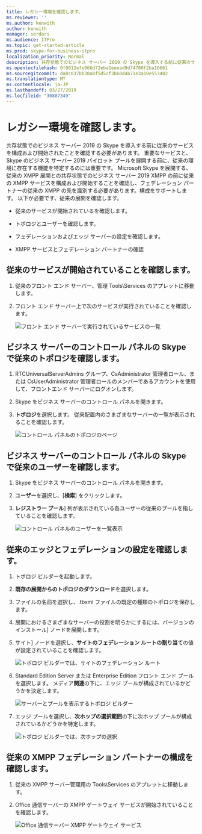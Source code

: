 ```yaml
---
title: レガシー環境を確認します。
ms.reviewer: ''
ms.author: kenwith
author: kenwith
manager: serdars
ms.audience: ITPro
ms.topic: get-started-article
ms.prod: skype-for-business-itpro
localization_priority: Normal
description: 共存状態でのビジネス サーバー 2019 の Skype を導入する前に従来のサービスを構成および開始されたことを確認する必要があります。 重要なサービスと、Skype のビジネス サーバー 2019 パイロット プールを展開する前に、従来の環境に存在する機能を特定するのには重要です。 Microsoft Skype を展開する、従来の XMPP 展開との共存状態でのビジネス サーバー 2019 XMPP の前に従来の XMPP サービスを構成および開始を確認し、XMPP の従来の構成は、どちらのフェデレーション パートナーを識別する必要があります。サポートします。
ms.openlocfilehash: 0f9812efe966d72eba1eeead9d74780f2ba16661
ms.sourcegitcommit: da8c037bb30abf5d5cf3b60d4b71e3a10e553402
ms.translationtype: MT
ms.contentlocale: ja-JP
ms.lasthandoff: 03/27/2019
ms.locfileid: "30887349"
---
```

# <a name="verify-the-legacy-environment"></a>レガシー環境を確認します。

共存状態でのビジネス サーバー 2019 の Skype を導入する前に従来のサービスを構成および開始されたことを確認する必要があります。 重要なサービスと、Skype のビジネス サーバー 2019 パイロット プールを展開する前に、従来の環境に存在する機能を特定するのには重要です。 Microsoft Skype を展開する、従来の XMPP 展開との共存状態でのビジネス サーバー 2019 XMPP の前に従来の XMPP サービスを構成および開始することを確認し、フェデレーション パートナーの従来の XMPP の先を識別する必要があります。構成をサポートします。 以下が必要です、従来の展開を確認します。
  
- 従来のサービスが開始されているを確認します。
    
- トポロジとユーザーを確認します。
    
- フェデレーションおよびエッジ サーバーの設定を確認します。
    
- XMPP サービスとフェデレーション パートナーの確認
    
## <a name="verify-that-legacy-services-are-started"></a>従来のサービスが開始されていることを確認します。

1. 従来のフロント エンド サーバー、管理 Tools\Services のアプレットに移動します。
    
2. フロント エンド サーバー上で次のサービスが実行されていることを確認します。
    
     ![フロント エンド サーバーで実行されているサービスの一覧](../media/migration_lyncserver_config_w14_services.jpg)
  
## <a name="review-the-legacy-topology-in-skype-for-business-server-control-panel"></a>ビジネス サーバーのコントロール パネルの Skype で従来のトポロジを確認します。

1. RTCUniversalServerAdmins グループ、CsAdministrator 管理者ロール、または CsUserAdministrator 管理者ロールのメンバーであるアカウントを使用して、フロントエンド サーバーにログオンします。
    
2. Skype をビジネス サーバーのコントロール パネルを開きます。
    
3. **トポロジ**を選択します。 従来配置内のさまざまなサーバーの一覧が表示されることを確認します。
    
     ![コントロール パネルのトポロジのページ](../media/migration_lyncserver_2010_topology.JPG)
  
## <a name="review-legacy-users-in-skype-for-business-server-control-panel"></a>ビジネス サーバーのコントロール パネルの Skype で従来のユーザーを確認します。

1. Skype をビジネス サーバーのコントロール パネルを開きます。
    
2. **ユーザー**を選択し、[**検索**] をクリックします。
    
3. **レジストラー プール**] 列が表示されている各ユーザーの従来のプールを指していることを確認します。 
    
     ![コントロール パネルのユーザーを一覧表示](../media/migration_lyncserver_2010_allusers.JPG)
  
## <a name="verify-legacy-edge-and-federation-settings"></a>従来のエッジとフェデレーションの設定を確認します。

1. トポロジ ビルダーを起動します。
    
2. **既存の展開からのトポロジのダウンロード**を選択します。
    
3. ファイルの名前を選択し、.tbxml ファイルの既定の種類のトポロジを保存します。
    
4. 展開におけるさまざまなサーバーの役割を明らかにするには、バージョンのインストール] ノードを展開します。
    
5. サイト] ノードを選択し、**サイトのフェデレーション ルートの割り当て**の値が設定されていることを確認します。 
    
     ![トポロジ ビルダーでは、サイトのフェデレーション ルート](../media/migration_lyncserver_w14_federation.jpg)
  
6. Standard Edition Server または Enterprise Edition フロント エンド プールを選択します。 メディア**関連**の下に、エッジ プールが構成されているかどうかを決定します。 
    
     ![サーバーとプールを表示するトポロジ ビルダー](../media/migration_lyncserver_w14_edgepool_media.jpg)
  
7. エッジ プールを選択し、**次ホップの選択範囲**の下に次ホップ プールが構成されているかどうかを特定します。
    
     ![トポロジ ビルダーでは、次ホップの選択](../media/migration_lyncserver_w14_nexthop.jpg)
  
## <a name="verify-legacy-xmpp-federated-partner-configuration"></a>従来の XMPP フェデレーション パートナーの構成を確認します。

1. 従来の XMPP サーバー管理用の Tools\Services のアプレットに移動します。
    
2. Office 通信サーバーの XMPP ゲートウェイ サービスが開始されていることを確認します。 
    
     ![Office 通信サーバー XMPP ゲートウェイ サービス](../media/migration_lyncserver_15_xmpp_legacyservicesstarted.JPG)
  

